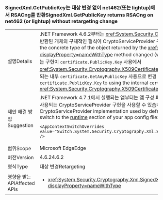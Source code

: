 ### <a name="signedxmlgetpublickey-returns-rsacng-on-net462-or-lightup-without-retargeting-change"></a><span data-ttu-id="31a26-101">SignedXml.GetPublicKey는 대상 변경 없이 net462(또는 lightup)에서 RSACng를 반환</span><span class="sxs-lookup"><span data-stu-id="31a26-101">SignedXml.GetPublicKey returns RSACng on net462 (or lightup) without retargeting change</span></span>

|   |   |
|---|---|
|<span data-ttu-id="31a26-102">설명</span><span class="sxs-lookup"><span data-stu-id="31a26-102">Details</span></span>|<span data-ttu-id="31a26-103">.NET Framework 4.6.2부터는 <xref:System.Security.Cryptography.Xml.SignedXml.GetPublicKey%2A?displayProperty=nameWithType> 메서드에서 반환된 개체의 구체적인 형식이 CryptoServiceProvider 구현에서 Cng 구현으로 변경되었습니다(쿼크 사용 안 함).</span><span class="sxs-lookup"><span data-stu-id="31a26-103">Starting with the .NET Framework 4.6.2, the concrete type of the object returned by the <xref:System.Security.Cryptography.Xml.SignedXml.GetPublicKey%2A?displayProperty=nameWithType> method changed (without a quirk) from a CryptoServiceProvider implementation to a Cng implementation.</span></span> <span data-ttu-id="31a26-104">이는 구현이 <code>certificate.PublicKey.Key</code> 사용에서 <xref:System.Security.Cryptography.X509Certificates.RSACertificateExtensions.GetRSAPublicKey%2A?displayProperty=nameWithType>로 전달되는 내부 <code>certificate.GetAnyPublicKey</code> 사용으로 변경 되었기 때문입니다.</span><span class="sxs-lookup"><span data-stu-id="31a26-104">This is because the implementation changed from using <code>certificate.PublicKey.Key</code> to using the internal <code>certificate.GetAnyPublicKey</code> which forwards to <xref:System.Security.Cryptography.X509Certificates.RSACertificateExtensions.GetRSAPublicKey%2A?displayProperty=nameWithType>.</span></span>|
|<span data-ttu-id="31a26-105">제안 해결 방법</span><span class="sxs-lookup"><span data-stu-id="31a26-105">Suggestion</span></span>|<span data-ttu-id="31a26-106">.NET Framework 4.7.1에서 실행되는 앱부터는 앱 구성 파일의 [런타임](~/docs/framework/configure-apps/file-schema/runtime/runtime-element.md) 섹션에 다음 구성 스위치를 추가하여 .NET Framework 4.6.1 이전 버전에서 기본적으로 사용되는 CryptoServiceProvider 구현을 사용할 수 있습니다.</span><span class="sxs-lookup"><span data-stu-id="31a26-106">Starting with apps running on the .NET Framework 4.7.1, you can use the CryptoServiceProvider implementation used by default in the .NET Framework 4.6.1 and earlier versions by adding the following configuration switch to the [runtime](~/docs/framework/configure-apps/file-schema/runtime/runtime-element.md) section of your app config file:</span></span><pre><code class="language-xml">&lt;AppContextSwitchOverrides value=&quot;Switch.System.Security.Cryptography.Xml.SignedXmlUseLegacyCertificatePrivateKey=true&quot; /&gt;&#13;&#10;</code></pre>|
|<span data-ttu-id="31a26-107">범위</span><span class="sxs-lookup"><span data-stu-id="31a26-107">Scope</span></span>|<span data-ttu-id="31a26-108">Microsoft Edge</span><span class="sxs-lookup"><span data-stu-id="31a26-108">Edge</span></span>|
|<span data-ttu-id="31a26-109">버전</span><span class="sxs-lookup"><span data-stu-id="31a26-109">Version</span></span>|<span data-ttu-id="31a26-110">4.6.2</span><span class="sxs-lookup"><span data-stu-id="31a26-110">4.6.2</span></span>|
|<span data-ttu-id="31a26-111">형식</span><span class="sxs-lookup"><span data-stu-id="31a26-111">Type</span></span>|<span data-ttu-id="31a26-112">대상 변경</span><span class="sxs-lookup"><span data-stu-id="31a26-112">Retargeting</span></span>|
|<span data-ttu-id="31a26-113">영향을 받는 API</span><span class="sxs-lookup"><span data-stu-id="31a26-113">Affected APIs</span></span>|<ul><li><xref:System.Security.Cryptography.Xml.SignedXml.CheckSignatureReturningKey(System.Security.Cryptography.AsymmetricAlgorithm@)?displayProperty=nameWithType></li></ul>|

